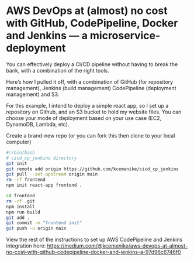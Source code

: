 # AWS DevOps at (almost) no cost with GitHub, CodePipeline, Docker and Jenkins — a microservice-deployment

You can effectively deploy a CI/CD pipeline without having to break the bank, with a combination of the right tools.

Here’s how I pulled it off, with a combination of GitHub (for repository management), Jenkins (build management) CodePipeline (deployment management) and S3.

For this example, I intend to deploy a simple react app, so I set up a repository on Github, and an S3 bucket to hold my website files. You can choose your mode of deployment based on your use case (EC2, DynamoDB, Lambda, etc).

Create a brand-new repo (or you can fork this then clone to your local computer)

```sh
#!/bin/bash
# cicd_cp_jenkins directory
git init
git remote add origin https://github.com/kcemenike/cicd_cp_jenkins
git pull --set-upstream origin main
rm -rf frontend
npm init react-app frontend .

cd frontend
rm -rf .git
npm install
npm run build
git add .
git commit -m "frontend init"
git push -u origin main
```
View the rest of the instructions to set up AWS CodePipeline and Jenkins integration here:
https://medium.com/@kcemenike/aws-devops-at-almost-no-cost-with-github-codepipeline-docker-and-jenkins-a-97d96c6746f0
